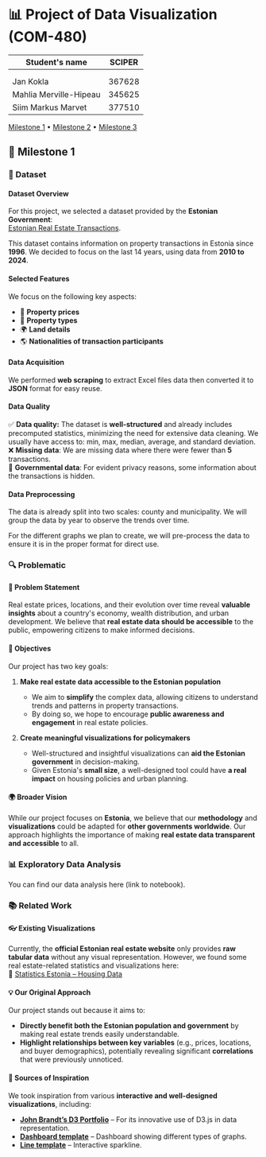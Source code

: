 # 📊 Project of Data Visualization (COM-480)

| Student's name             | SCIPER |
| -------------------------- | ------ |
|                            |        |
|                            |        |
| Jan Kokla                  | 367628 |
| Mahlia Merville-Hipeau     | 345625 |
| Siim Markus Marvet         | 377510 |

[Milestone 1](#milestone-1) • [Milestone 2](#milestone-2) • [Milestone 3](#milestone-3)

## 📝 Milestone 1

### 📂 Dataset

#### Dataset Overview  
For this project, we selected a dataset provided by the **Estonian Government**:  
[Estonian Real Estate Transactions](https://www.maaamet.ee/kinnisvara/htraru/FilterUI.aspx).  

This dataset contains information on property transactions in Estonia since **1996**. We decided to focus on the last 14 years, using data from **2010 to 2024**.  

#### Selected Features  
We focus on the following key aspects:  
- 🏡 **Property prices**  
- 🏢 **Property types**  
- 🌍 **Land details**  
- 🌎 **Nationalities of transaction participants**  

#### Data Acquisition
We performed **web scraping** to extract Excel files data then converted it to **JSON** format for easy reuse.

#### Data Quality

✅ **Data quality:** The dataset is **well-structured** and already includes precomputed statistics, minimizing the need for extensive data cleaning. We usually have access to: min, max, median, average, and standard deviation.  
❌ **Missing data**: We are missing data where there were fewer than **5** transactions.  
🚫 **Governmental data**: For evident privacy reasons, some information about the transactions is hidden.

#### Data Preprocessing  
The data is already split into two scales: county and municipality. We will group the data by year to observe the trends over time.  

For the different graphs we plan to create, we will pre-process the data to ensure it is in the proper format for direct use. 

### 🔍 Problematic

#### 📌 Problem Statement  

Real estate prices, locations, and their evolution over time reveal **valuable insights** about a country's economy, wealth distribution, and urban development. We believe that **real estate data should be accessible** to the public, empowering citizens to make informed decisions.  

#### 🎯 Objectives  
Our project has two key goals:  

1. **Make real estate data accessible to the Estonian population**  
   - We aim to **simplify** the complex data, allowing citizens to understand trends and patterns in property transactions.  
   - By doing so, we hope to encourage **public awareness and engagement** in real estate policies.  

2. **Create meaningful visualizations for policymakers**  
   - Well-structured and insightful visualizations can **aid the Estonian government** in decision-making.  
   - Given Estonia's **small size**, a well-designed tool could have **a real impact** on housing policies and urban planning.  

#### 🌍 Broader Vision  
While our project focuses on **Estonia**, we believe that our **methodology** and **visualizations** could be adapted for **other governments worldwide**. Our approach highlights the importance of making **real estate data transparent and accessible** to all.  

### 📊 Exploratory Data Analysis

You can find our data analysis here (link to notebook).

### 📚 Related Work

#### 👓 Existing Visualizations  
Currently, the **official Estonian real estate website** only provides **raw tabular data** without any visual representation. However, we found some real estate-related statistics and visualizations here:  
🔗 [Statistics Estonia – Housing Data](https://stat.ee/en/find-statistics/statistics-theme/economy/housing)  

#### 💡 Our Original Approach  
Our project stands out because it aims to:  
- **Directly benefit both the Estonian population and government** by making real estate trends easily understandable.  
- **Highlight relationships between key variables** (e.g., prices, locations, and buyer demographics), potentially revealing significant **correlations** that were previously unnoticed.  

#### 🎨 Sources of Inspiration  
We took inspiration from various **interactive and well-designed visualizations**, including:  
- **[John Brandt’s D3 Portfolio](https://johnbrandt.org/portfolio/d3/)** – For its innovative use of D3.js in data representation.  
- **[Dashboard template](https://dribbble.com/shots/25124941-Locust-Dashboard-Earn-a-Stake-in-AI)** – Dashboard showing different types of graphs.  
- **[Line template](https://tympanus.net/codrops/2022/03/29/building-an-interactive-sparkline-graph-with-d3/)** – Interactive sparkline.
